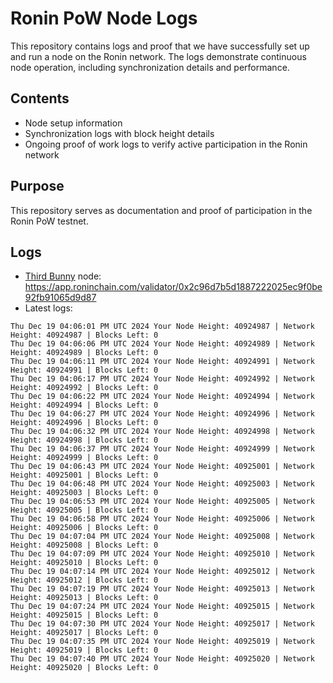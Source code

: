 # Ronin PoW Node Logs

This repository contains logs and proof that we have successfully set up and run a node on the Ronin network. The logs demonstrate continuous node operation, including synchronization details and performance.

## Contents

- Node setup information
- Synchronization logs with block height details
- Ongoing proof of work logs to verify active participation in the Ronin network

## Purpose

This repository serves as documentation and proof of participation in the Ronin PoW testnet.

## Logs

- [Third Bunny](https://thirdbunny.xyz/) node: https://app.roninchain.com/validator/0x2c96d7b5d1887222025ec9f0be92fb91065d9d87
- Latest logs:
```
Thu Dec 19 04:06:01 PM UTC 2024 Your Node Height: 40924987 | Network Height: 40924987 | Blocks Left: 0
Thu Dec 19 04:06:06 PM UTC 2024 Your Node Height: 40924989 | Network Height: 40924989 | Blocks Left: 0
Thu Dec 19 04:06:11 PM UTC 2024 Your Node Height: 40924991 | Network Height: 40924991 | Blocks Left: 0
Thu Dec 19 04:06:17 PM UTC 2024 Your Node Height: 40924992 | Network Height: 40924992 | Blocks Left: 0
Thu Dec 19 04:06:22 PM UTC 2024 Your Node Height: 40924994 | Network Height: 40924994 | Blocks Left: 0
Thu Dec 19 04:06:27 PM UTC 2024 Your Node Height: 40924996 | Network Height: 40924996 | Blocks Left: 0
Thu Dec 19 04:06:32 PM UTC 2024 Your Node Height: 40924998 | Network Height: 40924998 | Blocks Left: 0
Thu Dec 19 04:06:37 PM UTC 2024 Your Node Height: 40924999 | Network Height: 40924999 | Blocks Left: 0
Thu Dec 19 04:06:43 PM UTC 2024 Your Node Height: 40925001 | Network Height: 40925001 | Blocks Left: 0
Thu Dec 19 04:06:48 PM UTC 2024 Your Node Height: 40925003 | Network Height: 40925003 | Blocks Left: 0
Thu Dec 19 04:06:53 PM UTC 2024 Your Node Height: 40925005 | Network Height: 40925005 | Blocks Left: 0
Thu Dec 19 04:06:58 PM UTC 2024 Your Node Height: 40925006 | Network Height: 40925006 | Blocks Left: 0
Thu Dec 19 04:07:04 PM UTC 2024 Your Node Height: 40925008 | Network Height: 40925008 | Blocks Left: 0
Thu Dec 19 04:07:09 PM UTC 2024 Your Node Height: 40925010 | Network Height: 40925010 | Blocks Left: 0
Thu Dec 19 04:07:14 PM UTC 2024 Your Node Height: 40925012 | Network Height: 40925012 | Blocks Left: 0
Thu Dec 19 04:07:19 PM UTC 2024 Your Node Height: 40925013 | Network Height: 40925013 | Blocks Left: 0
Thu Dec 19 04:07:24 PM UTC 2024 Your Node Height: 40925015 | Network Height: 40925015 | Blocks Left: 0
Thu Dec 19 04:07:30 PM UTC 2024 Your Node Height: 40925017 | Network Height: 40925017 | Blocks Left: 0
Thu Dec 19 04:07:35 PM UTC 2024 Your Node Height: 40925019 | Network Height: 40925019 | Blocks Left: 0
Thu Dec 19 04:07:40 PM UTC 2024 Your Node Height: 40925020 | Network Height: 40925020 | Blocks Left: 0
```
